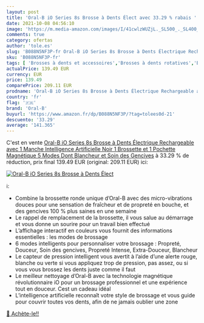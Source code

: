 ```yaml
---
layout: post
title: 'Oral-B iO Series 8s Brosse à Dents Élect avec 33.29 % rabais '
date: 2021-10-08 04:56:10
image: 'https://m.media-amazon.com/images/I/41cwlzWUZjL._SL500_._SL400_.jpg'
comments: true
category: ofertas
author: 'tole.es'
slug: 'B088N5NF3P-fr Oral-B iO Series 8s Brosse à Dents Électrique Rechargeable...'
sku: 'B088N5NF3P-fr'
tags: [ 'Brosses à dents et accessoires','Brosses à dents rotatives','Brosses à dents électriques','Brosses à dents électriques et accessoires','Hygiène dentaire','Hygiène et Santé','oral-b', ]
actualPrice: 139.49 EUR
currency: EUR
price: 139.49
comparePrice: 209.11 EUR
prodname: 'Oral-B iO Series 8s Brosse à Dents Électrique Rechargeable avec 1 Manche Intelligence Artificielle  Noir  1 Brossette et 1 Pochette Magnétique  5 Modes Dont Blancheur et Soin des Gencives'
country: 'fr'
flag: '🇫🇷'
brand: 'Oral-B'
buyurl: 'https://www.amazon.fr/dp/B088N5NF3P/?tag=tolees0d-21'
descuento: '33.29'
average: '141.365'
---
```


C'est en vente [Oral-B iO Series 8s Brosse à Dents Électrique Rechargeable avec 1 Manche Intelligence Artificielle  Noir  1 Brossette et 1 Pochette Magnétique  5 Modes Dont Blancheur et Soin des Gencives](https://www.amazon.fr/dp/B088N5NF3P/?tag=tolees0d-21)  à  33.29 % de réduction, prix final  139.49 EUR (original: 209.11 EUR) ici:

[![Oral-B iO Series 8s Brosse à Dents Élect](https://m.media-amazon.com/images/I/41cwlzWUZjL._SL500_._SL400_.jpg)](https://www.amazon.fr/dp/B088N5NF3P/?tag=tolees0d-21)

ℹ️:

- Combine la brossette ronde unique d’Oral-B avec des micro-vibrations douces pour une sensation de fraîcheur et de propreté en bouche, et des gencives 100 % plus saines en une semaine
- Le rappel de remplacement de la brossette, il vous salue au démarrage et vous donne un sourire pour un travail bien effectué
- L’affichage interactif en couleurs vous fournit des informations essentielles : les modes de brossage
- 6 modes intelligents pour personnaliser votre brossage : Propreté, Douceur, Soin des gencives, Propreté Intense, Extra-Douceur, Blancheur
- Le capteur de pression intelligent vous avertit à l’aide d’une alerte rouge, blanche ou verte si vous appliquez trop de pression, pas assez, ou si vous vous brossez les dents juste comme il faut
- Le meilleur nettoyage d’Oral-B avec la technologie magnétique révolutionnaire iO pour un brossage professionnel et une expérience tout en douceur. Cest un cadeau idéal
- L’intelligence artificielle reconnaît votre style de brossage et vous guide pour couvrir toutes vos dents, afin de ne jamais oublier une zone

[🛒 Achète-le!!](https://www.amazon.fr/dp/B088N5NF3P/?tag=tolees0d-21)
